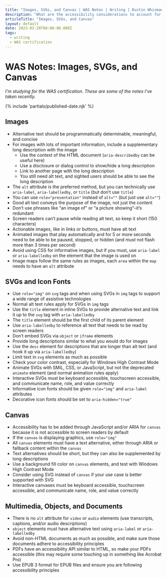 ```yaml
---
title: "Images, SVGs, and Canvas | WAS Notes | Writing | Dustin Whisman"
description: "What are the accessibility considerations to account for when working with images, SVGs, and canvas?"
articleTitle: "Images, SVGs, and Canvas"
layout: default
date: 2023-03-28T00:00:00.000Z
tags:
  - writing
  - WAS certification
---
```


# WAS Notes: Images, SVGs, and Canvas

_I'm studying for the WAS certification. These are some of the notes I've taken recently._

{% include 'partials/published-date.njk' %}

## Images

- Alternative text should be programmatically determinable, meaningful, and concise
- For images with lots of important information, include a supplementary long description with the image
  - Use the context of the HTML document (`aria-describedby` can be useful here)
  - Use a disclosure or dialog control to show/hide a long description
  - Link to another page with the long description
  - You still need alt text, and sighted users should be able to see the long description
- The `alt` attribute is the preferred method, but you can technically use `aria-label`, `aria-labelledby`, or `title` (but don’t use `title`)
- You can use `role="presentation"` instead of `alt=""` (but just use `alt=""`)
- Good alt text conveys the purpose of the image, not just the content
- Don’t use phrases like “an image of” or “a picture showing”–it’s redundant
- Screen readers can’t pause while reading alt text, so keep it short (150 characters)
- Actionable images, like in links or buttons, must have alt text
- Animated images that play automatically and for 5 or more seconds need to be able to be paused, stopped, or hidden (and must not flash more than 3 times per second)
- Avoid using CSS for informative images, but if you must, use `aria-label` or `aria-labelledby` on the element that the image is used on
- Image maps follow the same rules as images, each `area` within the `map` needs to have an `alt` attribute

## SVGs and Icon Fonts

- Use `role="img"` on `svg` tags and when using SVGs in `img` tags to support a wide range of assistive technologies
- Normal alt text rules apply for SVGs in `img` tags
- Use the `title` element in inline SVGs to provide alternative text and link it up to the `svg` tag with `aria-labelledby`
- The `title` element should be the first child of its parent element
- Use `aria-labelledby` to reference all text that needs to be read by screen readers
- Don’t embed SVGs via `object` or `iframe` elements
- Provide long descriptions similar to what you would do for images
- Use the `desc` element for descriptions that are longer than alt text (and hook it up via `aria-labelledby`)
- Limit text in `svg` elements as much as possible
- Check your color contrast, especially for Windows High Contrast Mode
- Animate SVGs with SMIL, CSS, or JavaScript, but not the deprecated `animate` element (and normal animation rules apply)
- Interactive SVGs must be keyboard accessible, touchscreen accessible, and communicate name, role, and value correctly
- Informative icon fonts should be given `role="img"` and `aria-label` attributes
- Decorative icon fonts should be set to `aria-hidden="true"`

## Canvas

- Accessibility has to be added through JavaScript and/or ARIA for `canvas` because it is not accessible to screen readers by default
- If the `canvas` is displaying graphics, use `role="img"`
- All `canvas` elements must have a text alternative, either through ARIA or fallback content within the `canvas`
- Text alternatives should be short, but they can also be supplemented by long descriptions
- Use a background fill color on `canvas` elements, and test with Windows High Contrast Mode
- Consider using SVG instead of `canvas` if your use case is better supported with SVG
- Interactive canvases must be keyboard accessible, touchscreen accessible, and communicate name, role, and value correctly

## Multimedia, Objects, and Documents

- There is no `alt` attribute for `video` or `audio` elements (use transcripts, captions, and/or audio descriptions)
- `object` elements must have alternative text using `aria-label` or `aria-labelledby`
- Avoid non-HTML documents as much as possible, and make sure those documents adhere to accessibility principles
- PDFs have an accessibility API similar to HTML, so make your PDFs accessible (this may require some touching up in something like Acrobat Pro)
- Use EPUB 3 format for EPUB files and ensure you are following accessibility principles
